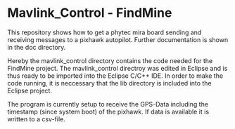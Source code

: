 # Mavlink_Control - FindMine

This repository shows how to get a phytec mira board sending and receiving messages to a pixhawk autopilot. Further documentation is shown in the doc directory.

Hereby the mavlink_control directory contains the code needed for the FindMine project. The mavlink_control directroy was edited in Eclipse and is thus ready to be imported into the Eclipse C/C++ IDE. In order to make the code running, it is neccessary that the lib directory is included into the Eclipse project.

The program is currently setup to receive the GPS-Data including the timestamp (since system boot) of the pixhawk. If data is available it is written to a csv-file.
